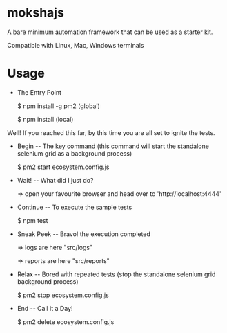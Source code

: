 # mokshajs

A bare minimum automation framework that can be used as a starter kit.

Compatible with Linux, Mac, Windows terminals

# Usage

- The Entry Point

  $ npm install -g pm2 (global)

  $ npm install (local)

Well! If you reached this far, by this time you are all set to ignite the tests.

- Begin
  -- The key command (this command will start the standalone selenium grid as a background process)

  $ pm2 start ecosystem.config.js

- Wait!
  -- What did I just do?

  => open your favourite browser and head over to 'http://localhost:4444'

- Continue
  -- To execute the sample tests

  $ npm test

- Sneak Peek
  -- Bravo! the execution completed

  => logs are here "src/logs"

  => reports are here "src/reports"

- Relax
  -- Bored with repeated tests (stop the standalone selenium grid background process)

  $ pm2 stop ecosystem.config.js

- End
  -- Call it a Day!

  $ pm2 delete ecosystem.config.js
